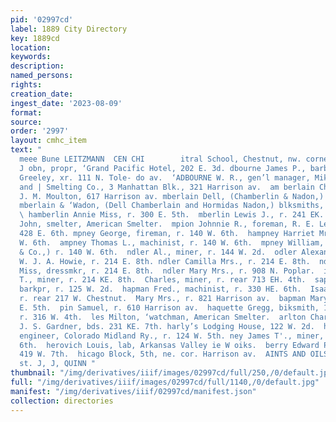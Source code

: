 ```yaml
---
pid: '02997cd'
label: 1889 City Directory
key: 1889cd
location: 
keywords: 
description: 
named_persons: 
rights: 
creation_date: 
ingest_date: '2023-08-09'
format: 
source: 
order: '2997'
layout: cmhc_item
text: "                                                                                           ire
  meee Bune LEITZMANN  CEN CHI        itral School, Chestnut, nw. corner Spruce.  wkefield
  J obn, propr, ‘Grand Pacific Hotel, 202 E. 3d. dbourne James P., barber, Thomas
  Greeley, xr. 111 N. Tole- do av.  ‘ADBOURNE W. R., gen’l manager, Mikado Mining
  and | Smelting Co., 3 Manhattan Blk., 321 Harrison av.  am berlain Charles, porter,
  J. M. Moulton, 617 Harrison av. mberlain Dell, (Chamberlin & Nadon,) r. 313 W. Chestnut.
  mberlain & ‘Wadon, (Dell Chamberlain and Hormidas Nadon,) blksmiths, 330 W. Chestnut.
  \ hamberlin Annie Miss, r. 300 E. 5th.  mberlin Lewis J., r. 241 EK. 8d.  mbers
  John, smelter, American Smelter.  mpion Johnnie R., foreman, R. E. Lee Mine, r.
  428 E. 6th. mpney George, fireman, r. 140 W. 6th.  hampney Harriet Mrs., r. 140
  W. 6th.  ampney Thomas L., machinist, r. 140 W. 6th.  mpney William, (Thos. Abbey
  & Co.,) r. 140 W. 6th.  ndler Al., miner, r. 144 W. 2d.  odler Alexander S., clk,
  W. J. A. Howie, r. 214 E. 8th. ndler Camilla Mrs., r. 214 E. 8th.  ndler Maggie
  Miss, dressmkr, r. 214 E. 8th.  ndler Mary Mrs., r. 908 N. Poplar.  iandler Robert
  T., miner, r. 214 KE. 8th.  Charles, miner, r. rear 713 EH. 4th.  sapman C. B.,
  barkpr, r. 125 W. 2d.  hapman Fred., machinist, r. 330 HE. 6th.  Isaac, col’d, lab,
  r. rear 217 W. Chestnut.  Mary Mrs., r. 821 Harrison av.  bapman Mary Mrs., r. 480
  E. 5th.  pin Samuel, r. 610 Harrison av.  haquette Gregg, biksmith, 143 W. Elm,
  r. 316 W. 4th.  les Milton, ‘watchman, American Smelter.  arlton Charles, teamster,
  J. S. Gardner, bds. 231 KE. 7th. harly’s Lodging House, 122 W. 2d.  heney George,
  engineer, Colorado Midland Ry., r. 124 W. 5th. ney James T'., miner, r. 525 EK.
  6th.  herovich Louis, lab, Arkansas Valley ie W oiks.  berry Edward P., lab, r.
  419 W. 7th.  hicago Block, 5th, ne. cor. Harrison av.  AINTS AND OILS, zast viru
  st. J, J, QUINN "
thumbnail: "/img/derivatives/iiif/images/02997cd/full/250,/0/default.jpg"
full: "/img/derivatives/iiif/images/02997cd/full/1140,/0/default.jpg"
manifest: "/img/derivatives/iiif/02997cd/manifest.json"
collection: directories
---
```

